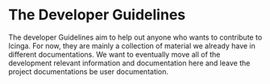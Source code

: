 # The Developer Guidelines

The developer Guidelines aim to help out anyone who wants to contribute to Icinga.
For now, they are mainly a collection of material we already have in different documentations.
We want to eventually move all of the development relevant information and documentation here and leave the project documentations be user documentation.
